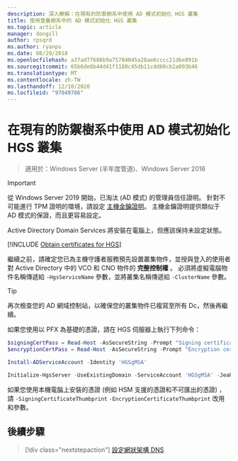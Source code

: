 ```yaml
---
description: 深入瞭解：在現有的防禦樹系中使用 AD 模式初始化 HGS 叢集
title: 使用堡壘樹系中的 AD 模式初始化 HGS 叢集
ms.topic: article
manager: dongill
author: rpsqrd
ms.author: ryanpu
ms.date: 08/29/2018
ms.openlocfilehash: a37ad77686b9a75704045a28ae6cccc21dbe891b
ms.sourcegitcommit: 65b6de6b44d41f1180c45db11cdd60cb2a093b46
ms.translationtype: MT
ms.contentlocale: zh-TW
ms.lasthandoff: 12/10/2020
ms.locfileid: "97049786"
---
```

# <a name="initialize-the-hgs-cluster-using-ad-mode-in-an-existing-bastion-forest"></a>在現有的防禦樹系中使用 AD 模式初始化 HGS 叢集

>適用於：Windows Server (半年度管道)、Windows Server 2016


>[!IMPORTANT]
>從 Windows Server 2019 開始，已淘汰 (AD 模式) 的管理員信任證明。 針對不可能進行 TPM 證明的環境，請設定 [主機金鑰證明](guarded-fabric-initialize-hgs-key-mode-bastion.md)。 主機金鑰證明提供類似于 AD 模式的保證，而且更容易設定。

Active Directory Domain Services 將安裝在電腦上，但應該保持未設定狀態。

[!INCLUDE [Obtain certificates for HGS](../../../includes/guarded-fabric-initialize-hgs-default-step-two.md)]

繼續之前，請確定您已為主機守護者服務預先設置叢集物件，並授與登入的使用者對 Active Directory 中的 VCO 和 CNO 物件的 **完整控制權** 。
必須將虛擬電腦物件名稱傳遞給 `-HgsServiceName` 參數，並將叢集名稱傳遞給 `-ClusterName` 參數。

> [!TIP]
> 再次檢查您的 AD 網域控制站，以確保您的叢集物件已複寫至所有 Dc，然後再繼續。

如果您使用以 PFX 為基礎的憑證，請在 HGS 伺服器上執行下列命令：

```powershell
$signingCertPass = Read-Host -AsSecureString -Prompt "Signing certificate password"
$encryptionCertPass = Read-Host -AsSecureString -Prompt "Encryption certificate password"

Install-ADServiceAccount -Identity 'HGSgMSA'

Initialize-HgsServer -UseExistingDomain -ServiceAccount 'HGSgMSA' -JeaReviewersGroup 'HgsJeaReviewers' -JeaAdministratorsGroup 'HgsJeaAdmins' -HgsServiceName 'HgsService' -ClusterName 'HgsCluster' -SigningCertificatePath '.\signCert.pfx' -SigningCertificatePassword $signPass -EncryptionCertificatePath '.\encCert.pfx' -EncryptionCertificatePassword $encryptionCertPass -TrustActiveDirectory
```

如果您使用本機電腦上安裝的憑證 (例如 HSM 支援的憑證和不可匯出的憑證) ，請 `-SigningCertificateThumbprint` `-EncryptionCertificateThumbprint` 改用和參數。

## <a name="next-step"></a>後續步驟

> [!div class="nextstepaction"]
> [設定網狀架構 DNS](guarded-fabric-configuring-fabric-dns-ad.md)

